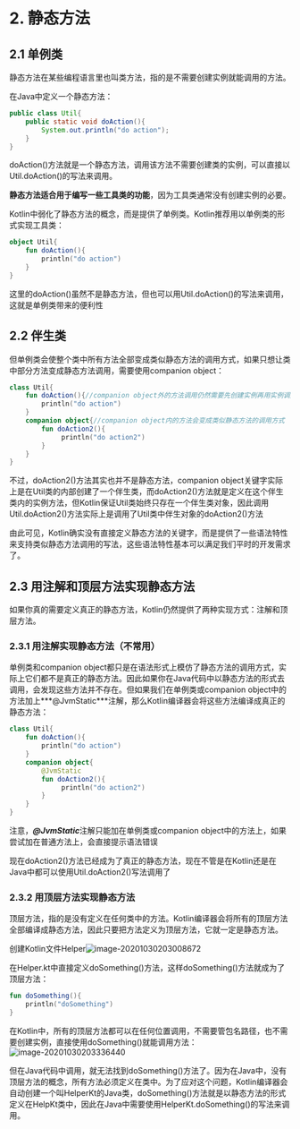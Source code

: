 # 2.	静态方法

## 2.1	单例类

静态方法在某些编程语言里也叫类方法，指的是不需要创建实例就能调用的方法。

在Java中定义一个静态方法：

```java
public class Util{
    public static void doAction(){
        System.out.println("do action");
    }
}
```

doAction()方法就是一个静态方法，调用该方法不需要创建类的实例，可以直接以Util.doAction()的写法来调用。

**静态方法适合用于编写一些工具类的功能**，因为工具类通常没有创建实例的必要。

Kotlin中弱化了静态方法的概念，而是提供了单例类。Kotlin推荐用以单例类的形式实现工具类：

```kotlin
object Util{
	fun doAction(){
		println("do action")
	}
}
```

这里的doAction()虽然不是静态方法，但也可以用Util.doAction()的写法来调用，这就是单例类带来的便利性

## 2.2	伴生类

但单例类会使整个类中所有方法全部变成类似静态方法的调用方式，如果只想让类中部分方法变成静态方法调用，需要使用companion object：

```kotlin
class Util{
    fun doAction(){//companion object外的方法调用仍然需要先创建实例再用实例调用方法
        println("do action")
    }
    companion object{//companion object内的方法会变成类似静态方法的调用方式
        fun doAction2(){
             println("do action2")
        }
    }
}
```

不过，doAction2()方法其实也并不是静态方法，companion object关键字实际上是在Util类的内部创建了一个伴生类，而doAction2()方法就是定义在这个伴生类内的实例方法，但Kotlin保证Util类始终只存在一个伴生类对象，因此调用Util.doAction2()方法实际上是调用了Util类中伴生对象的doAction2()方法

由此可见，Kotlin确实没有直接定义静态方法的关键字，而是提供了一些语法特性来支持类似静态方法调用的写法，这些语法特性基本可以满足我们平时的开发需求了。

## 2.3	用注解和顶层方法实现静态方法

如果你真的需要定义真正的静态方法，Kotlin仍然提供了两种实现方式：注解和顶层方法。

### 2.3.1	用注解实现静态方法（不常用）

单例类和companion object都只是在语法形式上模仿了静态方法的调用方式，实际上它们都不是真正的静态方法。因此如果你在Java代码中以静态方法的形式去调用，会发现这些方法并不存在。但如果我们在单例类或companion object中的方法加上***@JvmStatic***注解，那么Kotlin编译器会将这些方法编译成真正的静态方法：

```kotlin
class Util{
    fun doAction(){
        println("do action")
    }
    companion object{
        @JvmStatic
        fun doAction2(){
             println("do action2")
        }
    }
}
```

注意，***@JvmStatic***注解只能加在单例类或companion object中的方法上，如果尝试加在普通方法上，会直接提示语法错误

现在doAction2()方法已经成为了真正的静态方法，现在不管是在Kotlin还是在Java中都可以使用Util.doAction2()写法调用了

### 2.3.2	用顶层方法实现静态方法

顶层方法，指的是没有定义在任何类中的方法。Kotlin编译器会将所有的顶层方法全部编译成静态方法，因此只要把方法定义为顶层方法，它就一定是静态方法。

创建Kotlin文件Helper![image-20201030203008672](C:\Users\hasee\AppData\Roaming\Typora\typora-user-images\image-20201030203008672.png)

在Helper.kt中直接定义doSomething()方法，这样doSomething()方法就成为了顶层方法：

```kotlin
fun doSomething(){
    println("doSomething")
}
```

在Kotlin中，所有的顶层方法都可以在任何位置调用，不需要管包名路径，也不需要创建实例，直接使用doSomething()就能调用方法：![image-20201030203336440](C:\Users\hasee\AppData\Roaming\Typora\typora-user-images\image-20201030203336440.png)

但在Java代码中调用，就无法找到doSomething()方法了。因为在Java中，没有顶层方法的概念，所有方法必须定义在类中。为了应对这个问题，Kotlin编译器会自动创建一个叫HelperKt的Java类，doSomething()方法就是以静态方法的形式定义在HelpKt类中，因此在Java中需要使用HelperKt.doSomething()的写法来调用。

